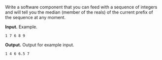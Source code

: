 Write a software component that you can feed with a sequence of
integers and will tell you the median (member of the reals) of the
current prefix of the sequence at any moment.

**Input.** Example.

```
1 7 6 8 9
```

**Output.** Output for example input.

```
1 4 6 6.5 7
```
